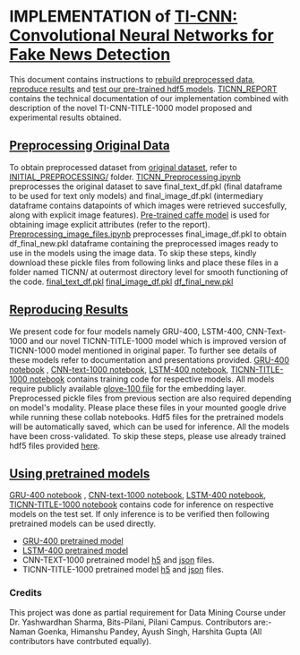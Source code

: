 # IMPLEMENTATION of [TI-CNN: Convolutional Neural Networks for Fake News Detection](https://arxiv.org/pdf/1806.00749v1.pdf)

This document contains instructions to [rebuild preprocessed data](#preprocessing-original-data), [reproduce results](#reproducing-results) and [test our pre-trained hdf5 models](#using-pretrained-models). [TICNN_REPORT](https://github.com/coderjedi/Data-Mining-Assignment-TICNN/blob/main/TICNN-Implementation/TICNN_REPORT.pdf) contains the technical documentation of our implementation combined with description of the novel TI-CNN-TITLE-1000 model proposed and experimental results obtained.  


## [Preprocessing Original Data](#prepro)
To obtain preprocessed dataset from [original dataset](https://drive.google.com/open?id=0B3e3qZpPtccsMFo5bk9Ib3VCc2c), refer to [INITIAL\_PREPROCESSING/](https://github.com/coderjedi/Data-Mining-Assignment-TICNN/tree/main/TICNN-Implementation/INITIAL_PREPROCESSING) folder. [TICNN\_Preprocessing.ipynb](https://github.com/coderjedi/Data-Mining-Assignment-TICNN/blob/main/TICNN-Implementation/INITIAL_PREPROCESSING/TICNN_Preprocessing.ipynb) preprocesses the original dataset to save final\_text\_df.pkl (final dataframe to be used for text only models) and final\_image\_df.pkl (intermediary dataframe contains datapoints of which images were retrieved succesfully, along with explicit image features). [Pre-trained caffe model](https://github.com/vinuvish/Face-detection-with-OpenCV-and-deep-learning/blob/master/models/deploy.prototxt.txt) is used for obtaining image explicit attributes (refer to the report).   
[Preprocessing\_image\_files.ipynb](https://github.com/coderjedi/Data-Mining-Assignment-TICNN/blob/main/TICNN-Implementation/INITIAL_PREPROCESSING/Preprocessing_image_files.ipynb) preprocesses final\_image\_df.pkl to obtain df\_final\_new.pkl dataframe containing the preprocessed images ready to use in the models using the image data.
To skip these steps, kindly download these pickle files from following links and place these files in a folder named TICNN/ at outermost directory level for smooth functioning of the code.
[final\_text\_df.pkl](https://drive.google.com/file/d/1urxltOuRs-wufLfZSvI5zdVZzc06Wtk-/view?usp=sharing)
[final\_image\_df.pkl](https://drive.google.com/file/d/1grzlAGZk_IfniDPJWJObsBKPkgwH4Ny8/view?usp=sharing)
[df\_final\_new.pkl](https://drive.google.com/file/d/1fXLXM_zfekyW6SrwlQLgEM3Jz0JM74Zh/view?usp=sharing)

## [Reproducing Results](#resu)
We present code for four models namely GRU-400, LSTM-400, CNN-Text-1000 and our novel TICNN-TITLE-1000 model which is improved version of TICNN-1000 model mentioned in original paper. To further see details of these models refer to documentation and presentations provided. [GRU-400 notebook](https://github.com/coderjedi/Data-Mining-Assignment-TICNN/blob/main/TICNN-Implementation/GRU-400/GRU-400.ipynb) , [CNN-text-1000 notebook](https://github.com/coderjedi/Data-Mining-Assignment-TICNN/blob/main/TICNN-Implementation/CNN-Text-1000/CNN_text_1000_training.ipynb), [LSTM-400 notebook](https://github.com/coderjedi/Data-Mining-Assignment-TICNN/blob/main/TICNN-Implementation/LSTM-400/Train_LSTM.ipynb), [TICNN-TITLE-1000 notebook](https://github.com/coderjedi/Data-Mining-Assignment-TICNN/blob/main/TICNN-Implementation/TICNN-TITLE-1000/TICNN_TITLE_1000_training.ipynb) contains training code for respective models. All models require publicly available [glove-100 file](https://drive.google.com/file/d/14CJFRKctq_lioE8FHst7Zhw259rquC25/view?usp=sharing) for the embedding layer. Preprocessed pickle files from previous section are also required depending on model's modality. Please place these files in your mounted google drive while running these collab notebooks. Hdf5 files for the pretrained models will be automatically saved, which can be used for inference. All the models have been cross-validated. To skip these steps, please use already trained hdf5 files provided [here](#pretr).


## [Using pretrained models](#pretr)

[GRU-400 notebook](https://github.com/coderjedi/Data-Mining-Assignment-TICNN/blob/main/TICNN-Implementation/GRU-400/GRU_400_test.ipynb) , [CNN-text-1000 notebook](https://github.com/coderjedi/Data-Mining-Assignment-TICNN/blob/main/TICNN-Implementation/CNN-Text-1000/CNN_Text_1000_test.ipynb), [LSTM-400 notebook](https://github.com/coderjedi/Data-Mining-Assignment-TICNN/blob/main/TICNN-Implementation/LSTM-400/LSTM_Test.ipynb), [TICNN-TITLE-1000 notebook](https://github.com/coderjedi/Data-Mining-Assignment-TICNN/blob/main/TICNN-Implementation/TICNN-TITLE-1000/TICNN_TITLE_1000_test_demo.ipynb) contains  code for inference on respective models on the test set.
If only inference is to be verified then following pretrained models can be used directly.
* [GRU-400 pretrained model](https://drive.google.com/file/d/1QNabVOOKnEe92tcoRFcE4lQhT3Lbeffu/view?usp=sharing) 
* [LSTM-400 pretrained model](https://drive.google.com/file/d/1G7JbUmf9pgTNKmI9vAkm2cZrq9_3Mktv/view?usp=sharing) 
* CNN-TEXT-1000 pretrained model [h5](https://drive.google.com/file/d/1f85SOgyCKMmyUYjX_FmoidX4j8pwWGcA/view?usp=sharing) and [json](https://drive.google.com/file/d/1bbekrCFJHBJNUI0BgcDuH1y0Tx7oVyLt/view?usp=sharing) files. 
* TICNN-TITLE-1000 pretrained model [h5](https://drive.google.com/file/d/1JHNQo882K6RsLA7l2yDooDzZzpzG8iFq/view?usp=sharing) and [json](https://drive.google.com/file/d/1aZizdNMuHd3eAzlnKHlk83nE8HHf9o3x/view?usp=sharing) files. 

### Credits
This project was done as partial requirement for Data Mining Course under Dr. Yashwardhan Sharma, Bits-Pilani, Pilani Campus. Contributors are:- Naman Goenka, Himanshu Pandey, Ayush Singh, Harshita Gupta
(All contributors have contrbuted equally).





